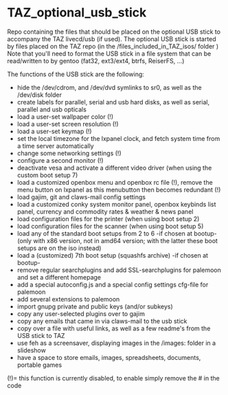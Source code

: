 # TAZ_optional_usb_stick
Repo containing the files that should be placed on the optional USB stick to accompany the TAZ livecd/usb (if used).
The optional USB stick is started by files placed on the TAZ repo (in the /files_included_in_TAZ_isos/ folder )
Note that you'll need to format the USB stick in a file system that can be read/written to by gentoo (fat32, ext3/ext4, btrfs, ReiserFS, ...)

The functions of the USB stick are the following:
* hide the /dev/cdrom, and /dev/dvd symlinks to sr0, as well as the /dev/disk folder
* create labels for parallel, serial and usb hard disks, as well as serial, parallel and usb opticals
* load a user-set wallpaper color (!)
* load a user-set screen resolution (!)
* load a user-set keymap (!)
* set the local timezone for the lxpanel clock, and fetch system time from a time server automatically
* change some networking settings (!)
* configure a second monitor (!)
* deactivate vesa and activate a different video driver (when using the custom boot setup 7)
* load a customized openbox menu and openbox rc file (!), remove the menu button on lxpanel as this menubutton then becomes redundant (!)
* load gajim, git and claws-mail config settings
* load a customized conky system monitor panel, openbox keybinds list panel, currency and commodity rates & weather & news panel
* load configuration files for the printer (when using boot setup 2)
* load configuration files for the scanner (when using boot setup 5)
* load any of the standard boot setups from 2 to 6 -if chosen at bootup- (only with x86 version, not in amd64 version; with the latter these boot setups are on the iso instead)
* load a (customized) 7th boot setup (squashfs archive) -if chosen at bootup-
* remove regular searchplugins and add SSL-searchplugins for palemoon and set a different homepage
* add a special autoconfig.js and a special config settings cfg-file for palemoon
* add several extensions to palemoon
* import gnupg private and public keys (and/or subkeys)
* copy any user-selected plugins over to gajim
* copy any emails that came in via claws-mail to the usb stick
* copy over a file with useful links, as well as a few readme's from the USB stick to TAZ
* use feh as a screensaver, displaying images in the /images: folder in a slideshow
* have a space to store emails, images, spreadsheets, documents, portable games

(!)= this function is currently disabled, to enable simply remove the # in the code
